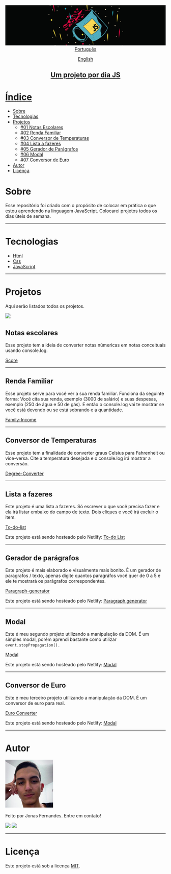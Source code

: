 <img src="img/Screenshot%20from%202021-03-15%2011-23-59.png">

<div align="center"> 
<a href="https://github.com/jonasmfernandes/one-project-per-day-js/blob/main/readme-pt.md">Português</p> 
<a href="https://github.com/jonasmfernandes/one-project-per-day-js/blob/main/readme.md" target="_blank">English</p>
</div>

<h2 align="center">Um projeto por dia JS</h1>

# Índice
   * [Sobre](#sobre)
   * [Tecnologias](#tecnologias)
   * [Projetos](#projetos)
     * [#01 Notas Escolares](#notas-escolares)
     * [#02 Renda Familiar](#renda-familiar)
     * [#03 Conversor de Temperaturas](#conversor-de-temperaturas)
     * [#04 Lista a fazeres](#lista-a-fazeres)
     * [#05 Gerador de Parágrafos](#gerador-de-parágrafos)
     * [#06 Modal](#modal)
     * [#07 Conversor de Euro](#conversor-de-euro)
   * [Autor](#autor)
   * [Licença](#licença)

# Sobre

Esse repositório foi criado com o propósito de colocar em prática o que estou aprendendo na linguagem JavaScript. Colocarei projetos todos os dias úteis de semana. 

- - -
# Tecnologias

- [Html](https://developer.mozilla.org/pt-BR/docs/Web/HTML)
- [Css](https://developer.mozilla.org/pt-BR/docs/Web/CSS)
- [JavaScript](https://developer.mozilla.org/pt-BR/docs/Web/JavaScript)

- - -
# Projetos

Aqui serão listados todos os projetos.


<img src="https://img.shields.io/badge/Projetos-7-%23F7DF1E">

## Notas escolares

Esse projeto tem a ideia de converter notas númericas em notas conceituais usando console.log.

[Score](https://github.com/jonasmfernandes/one-project-per-day-js/tree/main/score)

- - - 

## Renda Familiar

Esse projeto serve para você ver a sua renda familiar. Funciona da seguinte forma: Você cita sua renda, exemplo (3000 de salário) e suas despesas, exemplo (250 de água e 50 de gás). E então o console.log vai te mostrar se você está devendo ou se está sobrando e a quantidade.

[Family-Income](https://github.com/jonasmfernandes/one-project-per-day-js/tree/main/family-income)

- - - 

## Conversor de Temperaturas

Esse projeto tem a finalidade de converter graus Celsius para Fahrenheit ou vice-versa. Cite a temperatura desejada e o console.log irá mostrar a conversão. 

[Degree-Converter](https://github.com/jonasmfernandes/one-project-per-day-js/tree/main/degree-converter)

- - - 

## Lista a fazeres 

Este projeto é uma lista a fazeres. Só escrever o que você precisa fazer e ela irá listar embaixo do campo de texto. Dois cliques e você irá excluir o item. 

[To-do-list](https://github.com/jonasmfernandes/one-project-per-day-js/tree/main/to-do-list)

Este projeto está sendo hosteado pelo Netlify: <a href="http://todolist-jonasmfernandes.netlify.app">To-do List</a>

- - -

## Gerador de parágrafos

Este projeto é mais elaborado e visualmente mais bonito. É um gerador de paragrafos / texto, apenas digite quantos paragráfos você quer de 0 a 5 e ele te mostrará os parágrafos correspondentes.

[Paragraph-generator](https://github.com/jonasmfernandes/one-project-per-day-js/tree/main/paragraph-generator)

Este projeto está sendo hosteado pelo Netlify: <a href="http://paragraph-generator-jonasmont.netlify.app">Paragraph generator</a>

- - -

## Modal 

Este é meu segundo projeto utilizando a manipulação da DOM. É um simples modal, porém aprendi bastante como utilizar ```event.stopPropagation().```

[Modal](https://github.com/jonasmfernandes/one-project-per-day-js/tree/main/modal)

Este projeto está sendo hosteado pelo Netlify: <a href="http://modal-jonasmont.netlify.app">Modal</a>

- - - 

## Conversor de Euro

Este é meu terceiro projeto utilizando a manipulação da DOM. É um conversor de euro para real.

[Euro Converter](https://github.com/jonasmfernandes/one-project-per-day-js/tree/main/modal)

Este projeto está sendo hosteado pelo Netlify: <a href="http://modal-jonasmont.netlify.app">Modal</a>

- - -
# Autor

<img src="img/think.jpeg" width="150">

Feito por Jonas Fernandes. Entre em contato!

[<img src = "https://img.shields.io/badge/Instagram-E4405F?style=for-the-badge&logo=instagram&logoColor=white">](https://www.instagram.com/joninhasmf/) [<img src = "https://img.shields.io/badge/LinkedIn-0077B5?style=for-the-badge&logo=linkedin&logoColor=white">](https://www.linkedin.com/in/jonas-monteiro-fernandes-a676641b7/)

- - -

# Licença
Este projeto está sob a licença [MIT](https://opensource.org/licenses/MIT).
